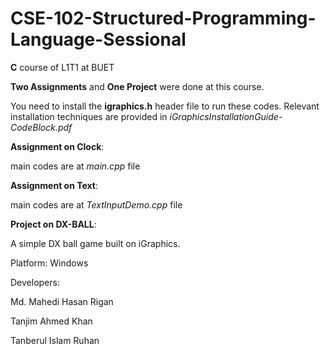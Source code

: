 # CSE-102-Structured-Programming-Language-Sessional

__C__ course of L1T1 at BUET

__Two Assignments__ and __One Project__ were done at this course.

You need to install the __igraphics.h__ header file to run these codes. Relevant installation techniques are provided in *iGraphicsInstallationGuide-CodeBlock.pdf*

__Assignment on Clock__: 

main codes are at *main.cpp* file

__Assignment on Text__:

main codes are at *TextInputDemo.cpp* file 

__Project on DX-BALL__:  

A simple DX ball game built on iGraphics.

Platform: Windows

Developers:

Md. Mahedi Hasan Rigan

Tanjim Ahmed Khan

Tanberul Islam Ruhan
